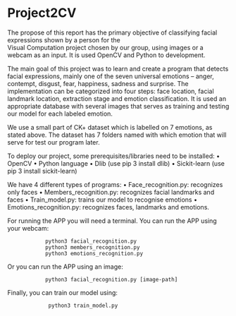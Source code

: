 # Project2CV

The propose of this report has the primary objective of classifying facial expressions shown by a person for the  
Visual Computation project chosen by our group, using images or a webcam as an input. It is used OpenCV and Python 
to development.

The main goal of this project was to learn and create a program that detects facial expressions, mainly one of the
seven universal emotions – anger, contempt, disgust, fear, happiness, sadness and surprise. The implementation can
be categorized into four steps: face location, facial landmark location, extraction stage and emotion classification. 
It is used an appropriate database with several images that serves as training and testing our
model for each labeled emotion.

We use a small part of CK+ dataset which is labelled on 7 emotions, as stated above.
The dataset has 7 folders named with which emotion that will serve for test our program later.


To deploy our project, some prerequisites/libraries need to be installed:
        • OpenCV
        • Python language
        • Dlib (use pip 3 install dlib)
        • Sickit-learn (use pip 3 install sickit-learn)
        
We have 4 different types of programs:
        • Face_recognition.py: recognizes only faces
        • Members_recognition.py: recognizes facial landmarks and faces
        • Train_model.py: trains our model to recognise emotions
        • Emotions_recognition.py: recognizes faces, landmarks and emotions.
        
For running the APP you will need a terminal. You can run the APP using your webcam:

                python3 facial_recognition.py
                python3 members_recognition.py
                python3 emotions_recognition.py
                
Or you can run the APP using an image:
                
                python3 facial_recognition.py [image-path]
                
Finally, you can train our model using:

                 python3 train_model.py

